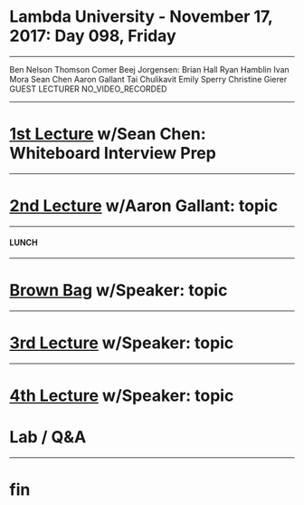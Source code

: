 # Lambda University - November 17, 2017: Day 098, Friday
***
Ben Nelson
Thomson Comer
Beej Jorgensen: Brian Hall
Ryan Hamblin
Ivan Mora
Sean Chen
Aaron Gallant
Tai Chulikavit
Emily Sperry
Christine Gierer
GUEST LECTURER
NO_VIDEO_RECORDED
***
# [1st Lecture](NO_VIDEO_RECORDED) w/Sean Chen: Whiteboard Interview Prep
***
# [2nd Lecture](https://youtu.be/G2Kg83S-byY) w/Aaron Gallant: topic
***
#### LUNCH
***
# [Brown Bag](VIDEO_RECORDED_NOT_POSTED) w/Speaker: topic
***
# [3rd Lecture](VIDEO_RECORDED_NOT_POSTED) w/Speaker: topic
***
# [4th Lecture](VIDEO_RECORDED_NOT_POSTED) w/Speaker: topic
# Lab / Q&A
***
# fin
